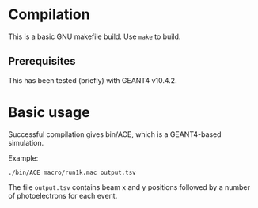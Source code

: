 # Compilation
This is a basic GNU makefile build.  Use `make` to build.

## Prerequisites
This has been tested (briefly) with GEANT4 v10.4.2.

# Basic usage
Successful compilation gives bin/ACE, which is a GEANT4-based simulation.

Example:
```shell
./bin/ACE macro/run1k.mac output.tsv
```

The file `output.tsv` contains beam x and y positions followed by a number of
photoelectrons for each event.
